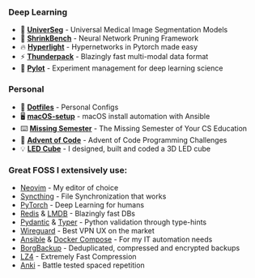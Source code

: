 ### Deep Learning

- 🧬 [**UniverSeg**](https://github.com/JJGO/UniverSeg) - Universal Medical Image Segmentation Models
- 🌿 [**ShrinkBench**](https://github.com/JJGO/shrinkbench) - Neural Network Pruning Framework
- 🔥 [**Hyperlight**](https://github.com/JJGO/hyperlight) - Hypernetworks in Pytorch made easy
- ⚡ [**Thunderpack**](https://github.com/JJGO/thunderpack) - Blazingly fast multi-modal data format
- 🚀 [**Pylot**](https://github.com/JJGO/pylot) - Experiment management for deep learning science

### Personal

- 🔧 [**Dotfiles**](https://github.com/JJGO/dotfiles) - Personal Configs
- 🖥️ [**macOS-setup**](https://github.com/JJGO/macOS-setup) - macOS install automation with Ansible
- ⌨️ [**Missing Semester**](https://github.com/missing-semester/missing-semester) - The Missing Semester of Your CS Education
- 🎄 [**Advent of Code**](https://github.com/JJGO/advent-of-code) - Advent of Code Programming Challenges
- 💡 [**LED Cube**](https://github.com/JJGO/CuboLED) - I designed, built and coded a 3D LED cube

### Great FOSS I extensively use:

- [Neovim](https://github.com/neovim/neovim) - My editor of choice
- [Syncthing](https://github.com/syncthing/syncthing) -  File Synchronization that works
- [PyTorch](https://github.com/pytorch/pytorch) - Deep Learning for humans
- [Redis](https://github.com/redis/redis) & [LMDB](https://github.com/jnwatson/py-lmdb) - Blazingly fast DBs
- [Pydantic](https://github.com/pydantic/pydantic) & [Typer](https://github.com/tiangolo/typer) - Python validation through type-hints
- [Wireguard](https://github.com/WireGuard) - Best VPN UX on the market
- [Ansible](https://github.com/ansible/ansible) & [Docker Compose](https://github.com/docker/compose) - For my IT automation needs
- [BorgBackup](https://github.com/borgbackup/borg) - Deduplicated, compressed and encrypted backups
- [LZ4](https://github.com/lz4/lz4) -  Extremely Fast Compression
- [Anki](https://github.com/ankitects/anki) - Battle tested spaced repetition

<!--
**JJGO/JJGO** is a ✨ _special_ ✨ repository because its `README.md` (this file) appears on your GitHub profile.

Here are some ideas to get you started:

- 🔭 I’m currently working on ...
- 🌱 I’m currently learning ...
- 👯 I’m looking to collaborate on ...
- 🤔 I’m looking for help with ...
- 💬 Ask me about ...
- 📫 How to reach me: ...
- 😄 Pronouns: ...
- ⚡ Fun fact: ...
-->

